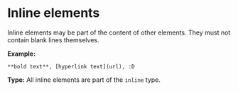 # Inline elements

Inline elements may be part of the content of other elements. They must not contain blank lines themselves.

**Example:**

```
**bold text**, [hyperlink text](url), :D 
```

**Type:** All inline elements are part of the `inline` type.


